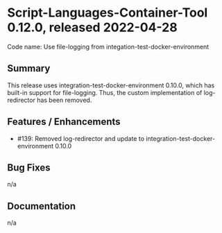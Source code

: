 # Script-Languages-Container-Tool 0.12.0, released 2022-04-28

Code name: Use file-logging from integation-test-docker-environment

## Summary 

This release uses integration-test-docker-environment 0.10.0, which has built-in support for file-logging. Thus, the custom implementation of log-redirector has been removed.

## Features / Enhancements

 - #139: Removed log-redirector and update to integration-test-docker-environment 0.10.0 

## Bug Fixes

 n/a

## Documentation

 n/a
